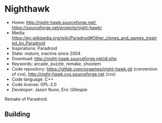 # Nighthawk

- Home: http://night-hawk.sourceforge.net/, https://sourceforge.net/projects/night-hawk/
- Media: https://en.wikipedia.org/wiki/Paradroid#Other_clones_and_games_inspired_by_Paradroid
- Inspirations: Paradroid
- State: mature, inactive since 2004
- Download: http://night-hawk.sourceforge.net/dl.php
- Keywords: arcade, puzzle, remake, shootem
- Code repository: https://gitlab.com/osgames/night-hawk.git (conversion of cvs), http://night-hawk.cvs.sourceforge.net (cvs)
- Code language: C++
- Code license: GPL-2.0
- Developer: Jason Nunn, Eric Gillespie

Remake of Paradroid.

## Building
